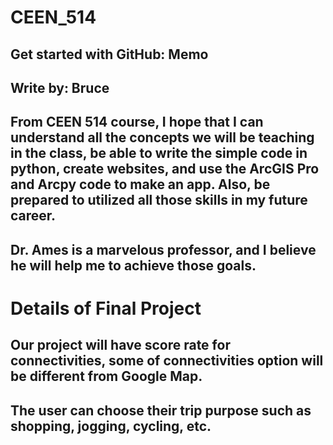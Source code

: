 # CEEN_514
## Get started with GitHub: Memo
## Write by: Bruce
## From CEEN 514 course, I hope that I can understand all the concepts we will be teaching in the class, be able to write the simple code in python, create websites, and use the ArcGIS Pro and Arcpy code to make an app. Also, be prepared to utilized all those skills in my future career. 
## Dr. Ames is a marvelous professor, and I believe he will help me to achieve those goals. 

# Details of Final Project
## Our project will have score rate for connectivities, some of connectivities option will be different from Google Map. 
## The user can choose their trip purpose such as shopping, jogging, cycling, etc.

